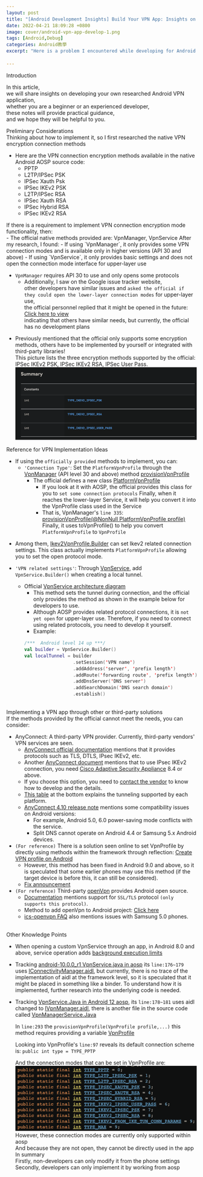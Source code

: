 ```yaml
---
layout: post
title: "[Android Development Insights] Build Your VPN App: Insights on Developing with Android VpnManager"
date: 2022-04-21 18:09:28 +0800
image: cover/android-vpn-app-develop-1.png
tags: [Android,Debug]
categories: Android教學
excerpt: "Here is a problem I encountered while developing for Android: how to implement a VPN solution within an application. In this article, I will share my research notes and related solutions."

---
```


<div class="c-border-main-title-2">Introduction</div>

<p>
  In this article,<br>
  we will share insights on developing your own researched Android VPN application,<br>
  whether you are a beginner or an experienced developer,<br>
  these notes will provide practical guidance,<br>
  and we hope they will be helpful to you.<br>
</p>


<div class="c-border-main-title-2">Preliminary Considerations</div>
<div class="c-border-content-title-4">Thinking about how to implement it, so I first researched the native VPN encryption connection methods</div>

  * Here are the VPN connection encryption methods available in the native Android AOSP source code:
    - PPTP  
    - L2TP/IPSec PSK
    - IPSec Xauth Psk
    - IPSec IKEv2 PSK
    - L2TP/IPSec RSA
    - IPSec Xauth RSA
    - IPSec Hybrid RSA
    - IPSec IKEv2 RSA

  <div class="c-border-content-title-4">If there is a requirement to implement VPN connection encryption mode functionality, then:</div>
  - The official native methods provided are: <a herf="https://developer.android.com/reference/android/net/VpnManager">VpnManager,</a>
  <a herf="https://developer.android.com/reference/android/net/VpnService">VpnService</a>
    After my research, I found:
      - If using `VpnManager`, it only provides some VPN connection modes and is available only in higher versions (API 30 and above)
      - If using `VpnService`, it only provides basic settings and does not open the connection mode interface for upper-layer use

  - `VpnManager` requires API 30 to use and only opens some protocols
      - Additionally, I saw on the Google issue tracker website,<br>
   other developers have similar issues and `asked the official if they could open the lower-layer connection modes` for upper-layer use,<br>
   the official personnel replied that it might be opened in the future: [Click here to view](https://issuetracker.google.com/issues/203461112)<br>
   indicating that others have similar needs, but currently, the official has no development plans<br>


 *  Previously mentioned that the official only supports some encryption methods, others have to be implemented by yourself or integrated with third-party libraries!<br>
    This picture lists the three encryption methods supported by the official: IPSec IKEv2 PSK, IPSec IKEv2 RSA, IPSec User Pass.<br>
    ![vpn_limit.png](/images/others/vpn_limit.png)

<div class="c-border-main-title-2">Reference for VPN Implementation Ideas</div>

* If using the `officially provided` methods to implement, you can:
     - `'Connection Type'`: Set the `PlatformVpnProfile` through the [VpnManager](https://developer.android.com/reference/android/net/VpnManager) (API level 30 and above) method [provisionVpnProfile](https://developer.android.com/reference/android/net/VpnManager#provisionVpnProfile(android.net.PlatformVpnProfile))
         - The official defines a new class [PlatformVpnProfile](https://developer.android.com/reference/android/net/PlatformVpnProfile)
           - If you look at it with AOSP, the official provides this class for you to `set some connection protocols`
             Finally, when it reaches the lower-layer Service, it will help you convert it into the VpnProfile class used in the Service
           - That is, VpnManager's `line 335`: [provisionVpnProfile(@NonNull PlatformVpnProfile profile)](https://cs.android.com/android/platform/superproject/+/master:frameworks/base/core/java/android/net/VpnManager.java;l=339;drc=03ba62861cd60978ba51c144071512b4aac291b7)
        Finally, it uses toVpnProfile() to help you convert `PlatformVpnProfile` to `VpnProfile`

- Among them, [Ikev2VpnProfile.Builder](https://developer.android.com/reference/android/net/Ikev2VpnProfile.Builder#setRequiresInternetValidation(boolean)) can set Ikev2 related connection settings. This class actually implements `PlatformVpnProfile` allowing you to set the open protocol mode.

- `'VPN related settings'`: Through [VpnService](https://developer.android.com/reference/android/net/VpnService), add `VpnService.Builder()` when creating a local tunnel.
  - Official [VpnService architecture diagram](https://developer.android.com/guide/topics/connectivity/vpn#service)
    - This method sets the tunnel during connection, and the official only provides the method as shown in the example below for developers to use.
    - Although AOSP provides related protocol connections, it is `not yet open` for upper-layer use. Therefore, if you need to connect using related protocols, you need to develop it yourself.
    - Example:
    ```kotlin
    /***  Android level 14 up ***/
    val builder = VpnService.Builder()
    val localTunnel = builder
                      .setSession('VPN name')  
                      .addAddress('server', 'prefix length')
                      .addRoute('forwarding route', 'prefix length')
                      .addDnsServer('DNS server')
                      .addSearchDomain('DNS search domain')
                      .establish()
    ```

<br>

<div class="c-border-main-title-2">Implementing a VPN app through other or third-party solutions</div>
<div class="c-border-content-title-4">If the methods provided by the official cannot meet the needs, you can consider:</div>

- AnyConnect: A third-party VPN provider. Currently, third-party vendors' VPN services are seen.
  - [AnyConnect official documentation](https://www.cisco.com/c/en/us/td/docs/security/vpn_client/anyconnect/anyconnect410/release/notes/release-notes-android-anyconnect-4-10-.html) mentions that it provides protocols such as TLS, DTLS, IPsec IKEv2, etc.
  - Another [AnyConnect document](https://www.cisco.com/c/en/us/products/collateral/security/anyconnect-secure-mobility-client/data_sheet_c78-527494.html) mentions that to use IPsec IKEv2 connection, you need [Cisco Adaptive Security Appliance](https://www.cisco.com/c/en/us/products/security/adaptive-security-appliance-asa-software/index.html#~features) 8.4 or above.
  - If you choose this option, you need to [contact the vendor](https://www.cisco.com/c/en/us/products/security/anyconnect-secure-mobility-client/index.html#~deployment) to know how to develop and the details.
  - [This table](https://www.cisco.com/c/en/us/td/docs/security/vpn_client/anyconnect/anyconnect40/feature/guide/AnyConnect_Mobile_Platforms_and_Features_Guide.html) at the bottom explains the tunneling supported by each platform.
  - [AnyConnect 4.10 release note](https://www.cisco.com/c/en/us/td/docs/security/vpn_client/anyconnect/anyconnect410/release/notes/release-notes-android-anyconnect-4-10-.html) mentions some compatibility issues on Android versions:
    - For example, Android 5.0, 6.0 power-saving mode conflicts with the service.
    - Split DNS cannot operate on Android 4.4 or Samsung 5.x Android devices.
- `(For reference)` There is a solution seen online to set VpnProfile by directly using methods within the framework through reflection: [Create VPN profile on Android](https://stackoverflow.com/questions/9718289/create-vpn-profile-on-android)
  - However, this method has been fixed in Android 9.0 and above, so it is speculated that some earlier phones may use this method (if the target device is before this, it can still be considered).
  - [Fix announcement](https://developer.android.com/distribute/best-practices/develop/restrictions-non-sdk-interfaces)
- `(For reference)` Third-party [openVpn](https://github.com/schwabe/ics-openvpn) provides Android open source.
  - [Documentation](https://community.openvpn.net/openvpn/wiki/Openvpn23ManPage) mentions support for `SSL/TLS` protocol `(only supports this protocol)`.
  - Method to add openVpn to Android project: [Click here](https://www.youtube.com/watch?v=gBMhaCujwrM)
  - [ics-openvpn FAQ](https://ics-openvpn.blinkt.de/FAQ.html) also mentions issues with Samsung 5.0 phones.

<br>

<div class="c-border-main-title-2">Other Knowledge Points</div>

- When opening a custom VpnService through an app, in Android 8.0 and above, service operation adds [background execution limits](https://developer.android.com/about/versions/oreo/background?hl=zh-cn#services)
   <br>

- Tracking [android-10.0.0_r1 VpnService.java in aosp](https://cs.android.com/android/platform/superproject/+/android-10.0.0_r1:frameworks/base/core/java/android/net/VpnService.java;bpv=1;bpt=1) its `line:176~179` uses
   [IConnectivityManager.aidl](https://cs.android.com/android/platform/superproject/+/android-10.0.0_r10:frameworks/base/core/java/android/net/IConnectivityManager.aidl;bpv=0;bpt=0), but currently, there is no trace of the implementation of aidl at the framework level,
   so it is speculated that it might be placed in something like a binder. To understand how it is implemented, further research into the underlying code is needed.
   <br>

- Tracking [VpnService.Java in Android 12 aosp](https://cs.android.com/android/platform/superproject/+/master:frameworks/base/core/java/android/net/VpnService.java;bpv=1;bpt=1;l=178), its `line:178~181` uses aidl changed to [IVpnManager.aidl](https://cs.android.com/android/platform/superproject/+/master:frameworks/base/core/java/android/net/IVpnManager.aidl),
   there is another file in the source code called [VpnManagerService.Java](https://cs.android.com/android/platform/superproject/+/master:frameworks/base/services/core/java/com/android/server/VpnManagerService.java;l=33;bpv=0;bpt=1)

   In `line:293` the `provisionVpnProfile(VpnProfile profile,...)`
   this method requires providing a variable [VpnProfile](https://cs.android.com/android/platform/superproject/+/master:frameworks/base/core/java/com/android/internal/net/VpnProfile.java;l=61;bpv=0;bpt=0?q=VpnProfile&ss=android%2Fplatform%2Fsuperproject)

   Looking into VpnProfile's `line:97` reveals its default connection scheme is: `public int type = TYPE_PPTP`  

   And the connection modes that can be set in VpnProfile are:<br>
   ![vpn_aosp_type.png](/images/others/vpn_aosp_type.png)<br>
   However, these connection modes are currently only supported within aosp<br>
   And because they are not open, they cannot be directly used in the app<br>
   In summary<br>
   Firstly, non-developers can only modify it from the phone settings<br>
   Secondly, developers can only implement it by working from aosp
